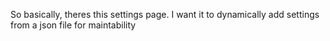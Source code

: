 So basically, theres this settings page. I want it to dynamically add settings from a json file for maintability
